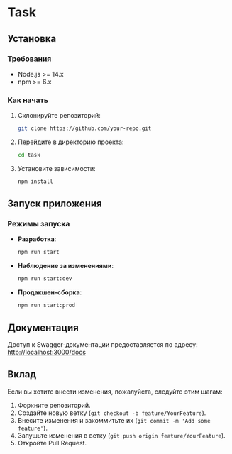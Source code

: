 # Task

## Установка

### Требования
- Node.js >= 14.x
- npm >= 6.x

### Как начать
1. Склонируйте репозиторий:
   ```bash
   git clone https://github.com/your-repo.git
   ```
2. Перейдите в директорию проекта:
   ```bash
   cd task
   ```
3. Установите зависимости:
   ```bash
   npm install
   ```

## Запуск приложения

### Режимы запуска
- **Разработка**: 
  ```bash
  npm run start
  ```
- **Наблюдение за изменениями**: 
  ```bash
  npm run start:dev
  ```
- **Продакшен-сборка**: 
  ```bash
  npm run start:prod
  ```

## Документация
Доступ к Swagger-документации предоставляется по адресу:
[http://localhost:3000/docs](http://localhost:3000/docs)

## Вклад
Если вы хотите внести изменения, пожалуйста, следуйте этим шагам:
1. Форкните репозиторий.
2. Создайте новую ветку (`git checkout -b feature/YourFeature`).
3. Внесите изменения и закоммитьте их (`git commit -m 'Add some feature'`).
4. Запушьте изменения в ветку (`git push origin feature/YourFeature`).
5. Откройте Pull Request.
